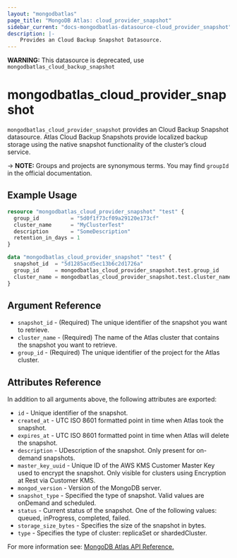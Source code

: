```yaml
---
layout: "mongodbatlas"
page_title: "MongoDB Atlas: cloud_provider_snapshot"
sidebar_current: "docs-mongodbatlas-datasource-cloud_provider_snapshot"
description: |-
    Provides an Cloud Backup Snapshot Datasource.
---
```


**WARNING:** This datasource is deprecated, use `mongodbatlas_cloud_backup_snapshot`

# mongodbatlas_cloud_provider_snapshot

`mongodbatlas_cloud_provider_snapshot` provides an Cloud Backup Snapshot datasource. Atlas Cloud Backup Snapshots provide localized backup storage using the native snapshot functionality of the cluster’s cloud service.

-> **NOTE:** Groups and projects are synonymous terms. You may find `groupId` in the official documentation.

## Example Usage

```terraform
resource "mongodbatlas_cloud_provider_snapshot" "test" {
  group_id          = "5d0f1f73cf09a29120e173cf"
  cluster_name      = "MyClusterTest"
  description       = "SomeDescription"
  retention_in_days = 1
}

data "mongodbatlas_cloud_provider_snapshot" "test" {
  snapshot_id  = "5d1285acd5ec13b6c2d1726a"
  group_id     = mongodbatlas_cloud_provider_snapshot.test.group_id
  cluster_name = mongodbatlas_cloud_provider_snapshot.test.cluster_name
}
```

## Argument Reference

* `snapshot_id` - (Required) The unique identifier of the snapshot you want to retrieve.
* `cluster_name` - (Required) The name of the Atlas cluster that contains the snapshot you want to retrieve.
* `group_id` - (Required) The unique identifier of the project for the Atlas cluster.

## Attributes Reference

In addition to all arguments above, the following attributes are exported:

* `id` - Unique identifier of the snapshot.
* `created_at` - UTC ISO 8601 formatted point in time when Atlas took the snapshot.
* `expires_at` - UTC ISO 8601 formatted point in time when Atlas will delete the snapshot.
* `description` - UDescription of the snapshot. Only present for on-demand snapshots.
* `master_key_uuid` - Unique ID of the AWS KMS Customer Master Key used to encrypt the snapshot. Only visible for clusters using Encryption at Rest via Customer KMS.
* `mongod_version` - Version of the MongoDB server.
* `snapshot_type` - Specified the type of snapshot. Valid values are onDemand and scheduled.
* `status` - Current status of the snapshot. One of the following values: queued, inProgress, completed, failed.
* `storage_size_bytes` - Specifies the size of the snapshot in bytes.
* `type` - Specifies the type of cluster: replicaSet or shardedCluster.

For more information see: [MongoDB Atlas API Reference.](https://docs.atlas.mongodb.com/reference/api/cloud-backup/backup/get-one-backup/)